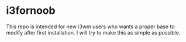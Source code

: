 # i3fornoob
This repo is intended for new i3wm users who wants a proper base to modify after first installation. I will try to make this as simple as possible.


